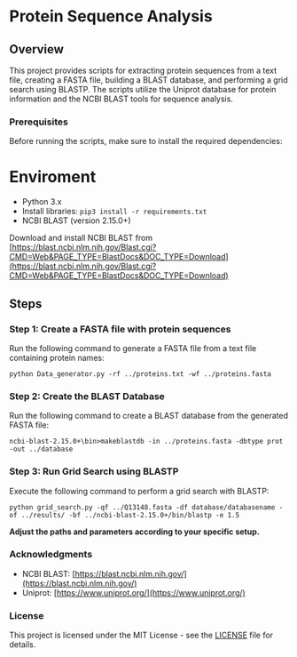 # Protein Sequence Analysis

## Overview

This project provides scripts for extracting protein sequences from a text file, creating a FASTA file, building a BLAST database, and performing a grid search using BLASTP. The scripts utilize the Uniprot database for protein information and the NCBI BLAST tools for sequence analysis.

### Prerequisites

Before running the scripts, make sure to install the required dependencies:

# Enviroment
- Python 3.x
- Install libraries: `pip3 install -r requirements.txt`
- NCBI BLAST (version 2.15.0+)

Download and install NCBI BLAST from [https://blast.ncbi.nlm.nih.gov/Blast.cgi?CMD=Web&PAGE_TYPE=BlastDocs&DOC_TYPE=Download](https://blast.ncbi.nlm.nih.gov/Blast.cgi?CMD=Web&PAGE_TYPE=BlastDocs&DOC_TYPE=Download)

## Steps

### Step 1: Create a FASTA file with protein sequences

Run the following command to generate a FASTA file from a text file containing protein names:

`python Data_generator.py -rf ../proteins.txt -wf ../proteins.fasta`

### Step 2: Create the BLAST Database

Run the following command to create a BLAST database from the generated FASTA file:

`ncbi-blast-2.15.0+\bin>makeblastdb -in ../proteins.fasta -dbtype prot -out ../database`

### Step 3: Run Grid Search using BLASTP

Execute the following command to perform a grid search with BLASTP:

`python grid_search.py -qf ../Q13148.fasta -df database/databasename -of ../results/ -bf ../ncbi-blast-2.15.0+/bin/blastp -e 1.5`

**Adjust the paths and parameters according to your specific setup.**

### Acknowledgments

- NCBI BLAST: [https://blast.ncbi.nlm.nih.gov/](https://blast.ncbi.nlm.nih.gov/)
- Uniprot: [https://www.uniprot.org/](https://www.uniprot.org/)

### License

This project is licensed under the MIT License - see the [LICENSE](LICENSE) file for details.
